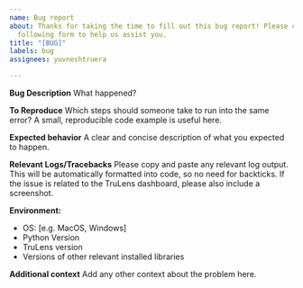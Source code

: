 ```yaml
---
name: Bug report
about: Thanks for taking the time to fill out this bug report! Please complete the
  following form to help us assist you.
title: "[BUG]"
labels: bug
assignees: yuvneshtruera

---
```


**Bug Description**
What happened?

**To Reproduce**
Which steps should someone take to run into the same error? A small, reproducible code example is useful here.

**Expected behavior**
A clear and concise description of what you expected to happen.

**Relevant Logs/Tracebacks**
Please copy and paste any relevant log output. This will be automatically formatted into code, so no need for backticks. If the issue is related to the TruLens dashboard, please also include a screenshot.

**Environment:**
 - OS: [e.g. MacOS, Windows]
 - Python Version
 - TruLens version
 - Versions of other relevant installed libraries

**Additional context**
Add any other context about the problem here.
